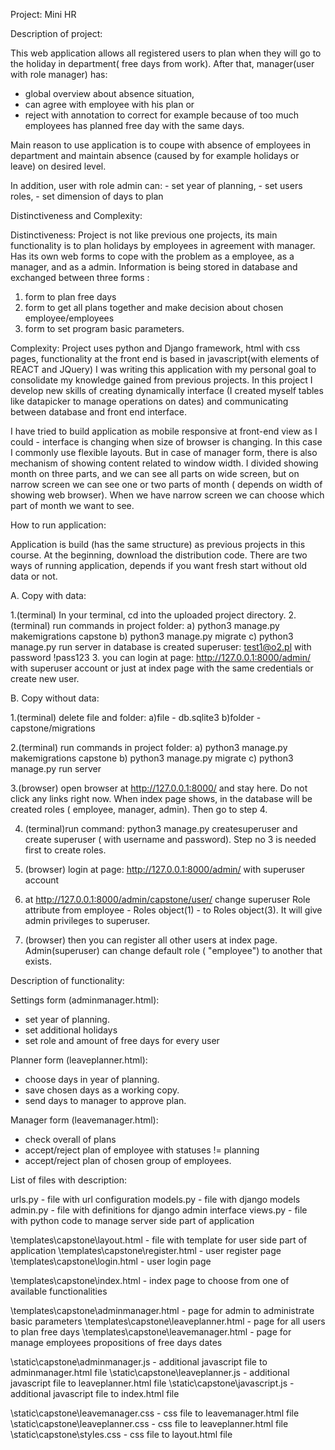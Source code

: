 Project: Mini HR



Description of project:

This web application allows all registered users to plan when they will go to the holiday in department( free days from work). 
After that, manager(user with role manager) has:
 - global overview about absence situation,
 - can agree with employee with his plan or
 - reject with annotation to correct for example because of too much employees has planned free day with the same days.
 
Main reason to use application is to coupe with absence of employees 
in department and maintain absence (caused by for example holidays or leave) on desired level.

In addition, user with role admin can:
	- set year of planning,	
	- set users roles,
	- set dimension of days to plan





Distinctiveness and Complexity:

Distinctiveness:
Project is not like previous one projects, its main functionality is to plan holidays by employees in agreement with manager.
Has its own web forms to cope with the problem as a employee, as a manager, and as a admin.
Information is being stored in database and exchanged between three forms :
1. form to plan free days
2. form to get all plans together and make decision about chosen employee/employees
3. form to set program basic parameters.

Complexity:
Project uses python and Django framework, html with css pages,
functionality at the front end is based in javascript(with elements of REACT and JQuery)
I was writing this application with my personal goal to consolidate my knowledge gained from previous projects. 
In this project I develop new skills of creating dynamically interface (I created myself  tables like datapicker to manage operations on dates) 
and communicating between database and front end interface.
 
I have tried to build application as mobile responsive at front-end view as I could - interface is changing when size of browser is changing.
In this case I commonly use flexible layouts. But in case of manager form,
 there is also mechanism of showing content related to window width. I divided showing month on three parts,
 and we can see all parts on wide screen, but on narrow screen we can see one or two parts of month
 ( depends on width of showing web browser). 
 When we have narrow screen we can choose which part of month we want to see.





How to run application:

Application is build (has the same structure) as previous projects in this course.
At the beginning, download the distribution code. There are two ways of running application,
depends if you want fresh start without old data or not.

A. Copy with data:

1.(terminal) In your terminal, cd into the uploaded project directory.
2.(terminal) run commands in project folder:
	a) python3 manage.py makemigrations capstone
	b) python3 manage.py migrate
	c) python3 manage.py run server
in database is created superuser: test1@o2.pl with password !pass123
3. you can login at page: http://127.0.0.1:8000/admin/ with superuser account
or just at index page with the same credentials or create new user.


B. Copy without data:

1.(terminal) delete file and folder:
	a)file - db.sqlite3 
	b)folder - capstone/migrations
	
2.(terminal) run commands in project folder:
	a) python3 manage.py makemigrations capstone
	b) python3 manage.py migrate
	c) python3 manage.py run server
	
3.(browser) open browser at http://127.0.0.1:8000/ and stay here. Do not click any links right now.
When index page shows, in the database will be created roles ( employee, manager, admin). Then go to step 4.

4. (terminal)run command:
python3 manage.py createsuperuser
and create superuser ( with username and password). Step no 3 is needed first to create roles.

5. (browser) login at page: http://127.0.0.1:8000/admin/ with superuser account

6.  at http://127.0.0.1:8000/admin/capstone/user/ change superuser Role attribute from employee - Roles object(1) - 
to Roles object(3). It will give admin privileges to superuser.

7. (browser) then you can register all other users at index page. Admin(superuser) can change default role ( "employee")
to another that exists.





 
Description of functionality:

Settings form (adminmanager.html):

- set year of planning.
- set additional holidays
- set role and amount of free days for every user

Planner form (leaveplanner.html):

- choose days in year of planning.
- save chosen days as a working copy.
- send days to manager to approve plan.

Manager form (leavemanager.html):
- check overall of plans
- accept/reject plan of employee with statuses != planning
- accept/reject plan of chosen group of employees.
 
 
 
 
List of files with description:

urls.py - file with url configuration
models.py - file with django models
admin.py - file with definitions for django admin interface
views.py - file with python code to manage server side part of application

\templates\capstone\layout.html - file with template for user side part of application
\templates\capstone\register.html - user register page 
\templates\capstone\login.html - user login page 

\templates\capstone\index.html - index page  to choose from one of available functionalities 

\templates\capstone\adminmanager.html - page for admin to administrate basic parameters 
\templates\capstone\leaveplanner.html - page for all users to plan free days 
\templates\capstone\leavemanager.html - page for  manage employees propositions of free days dates

\static\capstone\adminmanager.js - additional javascript file to adminmanager.html file
\static\capstone\leaveplanner.js - additional javascript file to leaveplanner.html file
\static\capstone\javascript.js - additional javascript file to index.html file

\static\capstone\leavemanager.css - css file to leavemanager.html file
\static\capstone\leaveplanner.css - css file to leaveplanner.html file
\static\capstone\styles.css - css file to layout.html file







 



